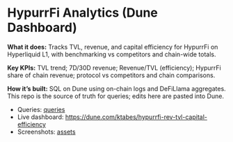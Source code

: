 # HypurrFi Analytics (Dune Dashboard)

**What it does:** Tracks TVL, revenue, and capital efficiency for HypurrFi on Hyperliquid L1, with benchmarking vs competitors and chain-wide totals.

**Key KPIs:** TVL trend; 7D/30D revenue; Revenue/TVL (efficiency); HypurrFi share of chain revenue; protocol vs competitors and chain comparisons.

**How it’s built:** SQL on Dune using on-chain logs and DeFiLlama aggregates.  
This repo is the source of truth for queries; edits here are pasted into Dune.
- Queries: [queries](queries/)
- Live dashboard: https://dune.com/ktabes/hypurrfi-rev-tvl-capital-efficiency 
- Screenshots: [assets](assets/)